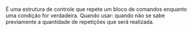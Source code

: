 É uma estrutura de controle que repete um bloco de comandos enquanto uma condição for verdadeira.
Quando usar: quando não se sabe previamente a quantidade de repetições que será realizada.
